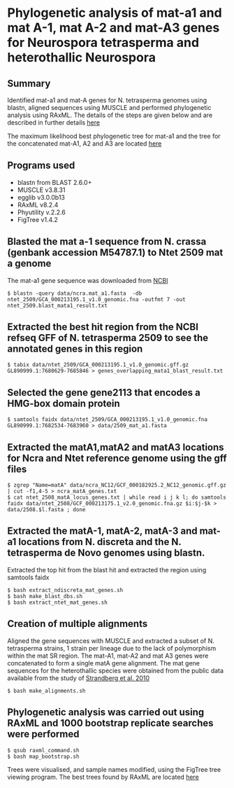 # Phylogenetic analysis of mat-a1 and mat A-1, mat A-2 and mat-A3 genes for Neurospora tetrasperma and heterothallic Neurospora

## Summary
Identified mat-a1 and mat-A genes for N. tetrasperma genomes using blastn, aligned sequences using MUSCLE and performed phylogenetic analysis using RAxML. The details of the steps are given below and are described in further details [here]()

The maximum likelihood best phylogenetic tree for mat-a1 and the tree for the concatenated mat-A1, A2 and A3 are located [here](https://github.com/padraicc/mat_locus_phylogenetics/tree/master/data/raxml_results)

## Programs used

 + blastn from BLAST 2.6.0+  
 + MUSCLE v3.8.31  
 + egglib v3.0.0b13  
 + RAxML v8.2.4  
 + Phyutility v.2.2.6  
 + FigTree v1.4.2

## Blasted the mat a-1 sequence from N. crassa (genbank accession M54787.1) to Ntet 2509 mat a genome 

The mat-a1 gene sequence was downloaded from [NCBI](https://www.ncbi.nlm.nih.gov/nuccore/293953?report=fastadyn094130)

    $ blastn -query data/ncra.mat_a1.fasta  -db ntet_2509/GCA_000213195.1_v1.0_genomic.fna -outfmt 7 -out ntet_2509.blast_mata1_result.txt

## Extracted the best hit region from the NCBI refseq GFF of N. tetrasperma 2509 to see the annotated genes in this region

	$ tabix data/ntet_2509/GCA_000213195.1_v1.0_genomic.gff.gz GL890999.1:7680629-7685846 > genes_overlapping_mata1_blast_result.txt

## Selected the gene gene2113 that encodes a HMG-box domain protein 

	$ samtools faidx data/ntet_2509/GCA_000213195.1_v1.0_genomic.fna GL890999.1:7682534-7683960 > data/2509_mat_a1.fasta
 
## Extracted the matA1,matA2 and matA3 locations for Ncra and Ntet reference genome using the gff files

	$ zgrep "Name=matA" data/ncra_NC12/GCF_000182925.2_NC12_genomic.gff.gz | cut -f1,4-5 > ncra_matA_genes.txt
	$ cat ntet_2508_matA_locus_genes.txt | while read i j k l; do samtools faidx data/ntet_2508/GCF_000213175.1_v2.0_genomic.fna.gz $i:$j-$k > data/2508.$l.fasta ; done

## Extracted the matA-1, matA-2, matA-3 and mat-a1 locations from N. discreta and the N. tetrasperma de Novo genomes using blastn.

Extracted the top hit from the blast hit and extracted the region using samtools faidx
	
	$ bash extract_ndiscreta_mat_genes.sh
	$ bash make_blast_dbs.sh
	$ bash extract_ntet_mat_genes.sh
	
## Creation of multiple alignments
Aligned the gene sequences with MUSCLE and extracted a subset of N. tetrasperma strains, 1 strain per lineage due to the lack
of polymorphism within the mat SR region. The mat-A1, mat-A2 and mat A3 genes were concatenated to form a single matA gene
alignment. The mat gene sequences for the heterothallic species were obtained from the public data available from the 
study of [Strandberg et al. 2010](https://www.ncbi.nlm.nih.gov/pubmed/20601044)

	$ bash make_alignments.sh

## Phylogenetic analysis was carried out using RAxML and 1000 bootstrap replicate searches were performed 
 
	$ qsub raxml_command.sh
	$ bash map_bootstrap.sh
	
Trees were visualised, and sample names modified, using the FigTree tree viewing program. The best trees found by RAxML are located [here](https://github.com/padraicc/mat_locus_phylogenetics/tree/master/data/raxml_results)
	
  
  
